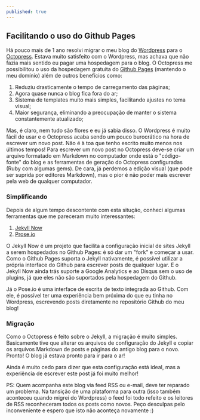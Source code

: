 ```yaml
---
published: true
---
```




## Facilitando o uso do Github Pages

Há pouco mais de 1 ano resolvi migrar o meu blog do [Wordpress](https://wordpress.org/) para o [Octopress](http://octopress.org/). Estava muito satisfeito com o Wordpress, mas achava que não fazia mais sentido eu pagar uma hospedagem para o blog. O Octopress me possibilitou o uso da hospedagem gratuita do [Github Pages](https://pages.github.com/) (mantendo o meu domínio) além de outros benefícios como:
1. Reduziu drasticamente o tempo de carregamento das páginas;
2. Agora quase nunca o blog fica fora do ar;
3. Sistema de templates muito mais simples, facilitando ajustes no tema visual;
4. Maior segurança, eliminando a preocupação de manter o sistema constantemente atualizado;

Mas, é claro, nem tudo são flores e eu já sabia disso. O Wordpress é muito fácil de usar e o Octopress acaba sendo um pouco burocrático na hora de escrever um novo post. Não é à toa que tenho escrito muito menos nos últimos tempos! Para escrever um novo post no Octopress deve-se criar um arquivo formatado em Markdown no computador onde está o "código-fonte" do blog e as ferramentas de geração do Octopress configuradas (Ruby com algumas gems). De cara, já perdemos a edição visual (que pode ser suprida por editores Markdown), mas o pior é não poder mais escrever pela web de qualquer computador.

### Simplificando

Depois de algum tempo descontente com esta situção, conheci algumas ferramentas que me pareceram muito interessantes:
1. [Jekyll Now](http://www.jekyllnow.com/)
2. [Prose.io](http://prose.io/)

O Jekyll Now é um projeto que facilita a configuração inicial de sites Jekyll a serem hospedados no Github Pages: é só dar um "fork" e começar a usar. Como o Github Pages suporta o Jekyll nativamente, é possível utilizar a própria interface do Github para escrever posts de qualquer lugar. E o Jekyll Now ainda trás suporte a Google Analytics e ao Disqus sem o uso de plugins, já que eles não são suportados pela hospedagem do Github. 

Já o Pose.io é uma interface de escrita de texto integrada ao Github. Com ele, é possível ter uma experiência bem próxima do que eu tinha no Wordpress, escrevendo posts diretamente no repositório Github do meu blog!

### Migração

Como o Octopress é feito sobre o Jekyll, a migração é muito simples. Basicamente tive que alterar os arquivos de configuração do Jekyll e copiar os arquivos Markdown de posts e páginas do antigo blog para o novo. Pronto! O blog já estava pronto para ir para o ar!

Ainda é muito cedo para dizer que esta configuração está ideal, mas a experiência de escrever este post já foi muito melhor! 

PS: Quem acompanha este blog via feed RSS ou e-mail, deve ter reparado um problema. Na tansição de uma plataforma para outra (isso também aconteceu quando migrei do Wordpress) o feed foi todo refeito e os leitores de RSS reconheceram todos os posts como novos. Peço desculpas pelo inconveniente e espero que isto não aconteça novamente :)
